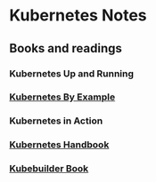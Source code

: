 # Kubernetes Notes
## Books and readings
### Kubernetes Up and Running
### [Kubernetes By Example](http://kubernetesbyexample.com/)
### Kubernetes in Action
### [Kubernetes Handbook](https://jimmysong.io/kubernetes-handbook/)
### [Kubebuilder Book](https://book.kubebuilder.io/)